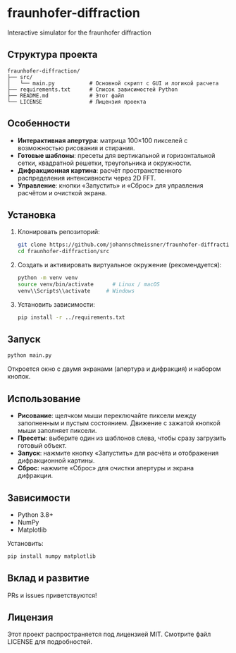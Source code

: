 # fraunhofer-diffraction
Interactive simulator for the fraunhofer diffraction
## Структура проекта

```
fraunhofer-diffraction/
├── src/
│   └── main.py           # Основной скрипт с GUI и логикой расчета
├── requirements.txt      # Список зависимостей Python
├── README.md             # Этот файл
└── LICENSE               # Лицензия проекта
```

## Особенности

* **Интерактивная апертура**: матрица 100×100 пикселей с возможностью рисования и стирания.
* **Готовые шаблоны**: пресеты для вертикальной и горизонтальной сетки, квадратной решетки, треугольника и окружности.
* **Дифракционная картина**: расчёт пространственного распределения интенсивности через 2D FFT.
* **Управление**: кнопки «Запустить» и «Сброс» для управления расчётом и очисткой экрана.

## Установка

1. Клонировать репозиторий:

   ```bash
   git clone https://github.com/johannschmeissner/fraunhofer-diffraction.git
   cd fraunhofer-diffraction/src
   ```
2. Создать и активировать виртуальное окружение (рекомендуется):

   ```bash
   python -m venv venv
   source venv/bin/activate      # Linux / macOS
   venv\\Scripts\\activate     # Windows
   ```
3. Установить зависимости:

   ```bash
   pip install -r ../requirements.txt
   ```

## Запуск

```bash
python main.py
```

Откроется окно с двумя экранами (апертура и дифракция) и набором кнопок.

## Использование

* **Рисование**: щелчком мыши переключайте пиксели между заполненным и пустым состоянием. Движение с зажатой кнопкой мыши заполняет пиксели.
* **Пресеты**: выберите один из шаблонов слева, чтобы сразу загрузить готовый объект.
* **Запуск**: нажмите кнопку «Запустить» для расчёта и отображения дифракционной картины.
* **Сброс**: нажмите «Сброс» для очистки апертуры и экрана дифракции.

## Зависимости

* Python 3.8+
* NumPy
* Matplotlib

Установить:

```bash
pip install numpy matplotlib
```

## Вклад и развитие

PRs и issues приветствуются!

## Лицензия

Этот проект распространяется под лицензией MIT. Смотрите файл LICENSE для подробностей.

